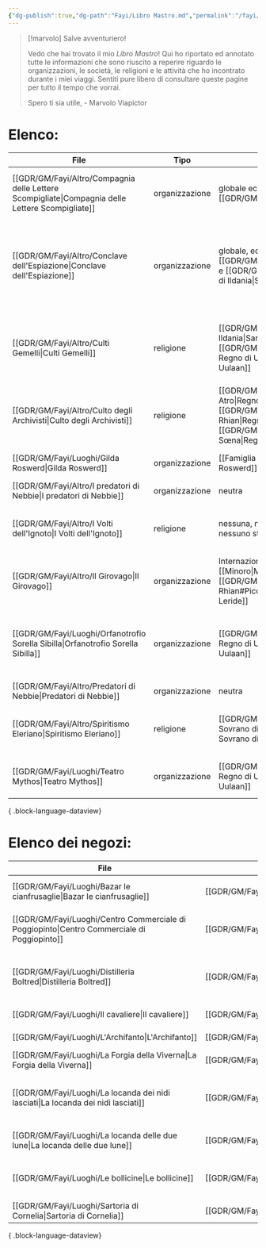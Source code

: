 ```yaml
---
{"dg-publish":true,"dg-path":"Fayi/Libro Mastro.md","permalink":"/fayi/libro-mastro/"}
---
```



>[!marvolo]
> Salve avventuriero! 
> 
> Vedo che hai trovato il mio *Libro Mastro*! Qui ho riportato ed annotato tutte le informazioni che sono riuscito a reperire riguardo le organizzazioni, le società, le religioni e le attività che ho incontrato durante i miei viaggi. 
> Sentiti pure libero di consultare queste pagine per tutto il tempo che vorrai. 
>
>Spero ti sia utile,
\- Marvolo Viapictor


# Elenco:

| File                                                                                                | Tipo           | Fazione                                                                                   | Descrizione                                                                                                                                                                                       |
| --------------------------------------------------------------------------------------------------- | -------------- | ----------------------------------------------------------------------------------------- | ------------------------------------------------------------------------------------------------------------------------------------------------------------------------------------------------- |
| [[GDR/GM/Fayi/Altro/Compagnia delle Lettere Scompigliate\|Compagnia delle Lettere Scompigliate]] | organizzazione | globale eccetto [[GDR/GM/Fayi/Luoghi/Exilia\|Exilia]]                                                                | Un servizio postale che mette in comunicazione ogni parte del pianeta e consente lo scambio di lettere e pacchi                                                                                   |
| [[GDR/GM/Fayi/Altro/Conclave dell'Espiazione\|Conclave dell'Espiazione]]                         | organizzazione | globale, eccetto [[GDR/GM/Fayi/Luoghi/Exilia\|Exilia]] e [[GDR/GM/Fayi/Luoghi/Santuario di Ildania\|Santuario di Ildania]]                                    | L'organo che controlla l'interno mondo magico. Presso di loro i giovani maghi vengono istruiti e successivamente assegnati ai potenti in modo che possano usare le loro abilità per fare del bene |
| [[GDR/GM/Fayi/Altro/Culti Gemelli\|Culti Gemelli]]                                               | religione      | [[GDR/GM/Fayi/Luoghi/Santuario di Ildania\|Santuario di Ildania]], [[GDR/GM/Fayi/Luoghi/Sacro Regno di Uulaan\|Sacro regno di Uulaan]]                                       | I due Culti Gemelli sono quello di Ildania e quello di Uulaan, rispettivamente della protezione e della cura e dell'attacco e del ferimento                                                       |
| [[GDR/GM/Fayi/Altro/Culto degli Archivisti\|Culto degli Archivisti]]                             | religione      | [[GDR/GM/Fayi/Luoghi/Regno di Atro\|Regno di Atro]], parte del [[GDR/GM/Fayi/Luoghi/Regno di Rhian\|Regno di Rhian]] e parte del [[GDR/GM/Fayi/Luoghi/Regno di Sœna\|Regno di Sœna]]             | Un culto di pochi che si incentra sulla conservazione del sapere                                                                                                                                  |
| [[GDR/GM/Fayi/Luoghi/Gilda Roswerd\|Gilda Roswerd]]                                              | organizzazione | [[Famiglia Roswerd\|Famiglia Roswerd]]                                                    | Una gilda che mette in comunicazione la comunità                                                                                                                                                  |
| [[GDR/GM/Fayi/Altro/I predatori di Nebbie\|I predatori di Nebbie]]                               | organizzazione | neutra                                                                                    | Un gruppo di mercenari e cacciatori di tesori                                                                                                                                                     |
| [[GDR/GM/Fayi/Altro/I Volti dell'Ignoto\|I Volti dell'Ignoto]]                                   | religione      | nessuna, non appertengono a nessuno stato                                                 | Una setta segreta di cultisti che usano i poteri donati loro dal loro dio per dar voce a coloro che sono costretti al silenzio                                                                    |
| [[GDR/GM/Fayi/Altro/Il Girovago\|Il Girovago]]                                                   | organizzazione | Internazionale, sede a [[Minoro\|Minoro]] nella [[GDR/GM/Fayi/Luoghi/Regno di Rhian#Piccola Leride\|Piccola Leride]] | Una testata giornalistica che si occupa principalmente di divulgazione scientifica                                                                                                                |
| [[GDR/GM/Fayi/Luoghi/Orfanotrofio Sorella Sibilla\|Orfanotrofio Sorella Sibilla]]                | organizzazione | [[GDR/GM/Fayi/Luoghi/Sacro Regno di Uulaan\|Sacro Regno di Uulaan]]                    | Un orfanotrofio gestito dalle sorelle del [[GDR/GM/Fayi/Altro/Culti Gemelli#Culto di Ildania \| Culto di Ildania]] che si occupa degli orfanelli della città                                                        |
| [[GDR/GM/Fayi/Altro/Predatori di Nebbie\|Predatori di Nebbie]]                                   | organizzazione | neutra                                                                                    | Una banda di cacciatori di tesori                                                                                                                                                                 |
| [[GDR/GM/Fayi/Altro/Spiritismo Eleriano\|Spiritismo Eleriano]]                                   | religione      | [[GDR/GM/Fayi/Luoghi/Principato Sovrano di Eleria\|Principato Sovrano di Eleria]]      | La religione della nazione di Eleria basata sulla venerazione di antichi spiriti che popolano le foreste                                                                                          |
| [[GDR/GM/Fayi/Luoghi/Teatro Mythos\|Teatro Mythos]]                                              | organizzazione | [[GDR/GM/Fayi/Luoghi/Sacro Regno di Uulaan\|Sacro Regno di Uulaan]]                    | Il teatro più famoso della città che ospita rappresentazioni teatrali mozzafiato                                                                                                                  |

{ .block-language-dataview}

# Elenco dei negozi:

| File                                                                                           | Locazione                                          | Descrizione                                                                                                             |
| ---------------------------------------------------------------------------------------------- | -------------------------------------------------- | ----------------------------------------------------------------------------------------------------------------------- |
| [[GDR/GM/Fayi/Luoghi/Bazar le cianfrusaglie\|Bazar le cianfrusaglie]]                       | [[GDR/GM/Fayi/Luoghi/Stelio\|Stelio]]           |  Un negozio che vende e compra oggetti bizzari di ogni genere e tipo                                                    |
| [[GDR/GM/Fayi/Luoghi/Centro Commerciale di Poggiopinto\|Centro Commerciale di Poggiopinto]] | [[GDR/GM/Fayi/Luoghi/Poggiopinto\|Poggiopinto]] | Il grande centro commerciale di Poggiopinto, chiamato anche la Merfiera. Qui si può trovare di tutto.                   |
| [[GDR/GM/Fayi/Luoghi/Distilleria Boltred\|Distilleria Boltred]]                             | [[GDR/GM/Fayi/Luoghi/Nidalia\|Nidalia]]         | La Distilleria Boltred è un centro di produzione di alcolici molto rinomato sia all'interno del Regno di Atro che oltre |
| [[GDR/GM/Fayi/Luoghi/Il cavaliere\|Il cavaliere]]                                           | [[GDR/GM/Fayi/Luoghi/Stelio\|Stelio]]           | Un negozio che vende armi e scudi                                                                                       |
| [[GDR/GM/Fayi/Luoghi/L'Archifanto\|L'Archifanto]]                                           | [[GDR/GM/Fayi/Luoghi/Nidalia\|Nidalia]]         | Negozio di pietre e reperti archeologici                                                                                |
| [[GDR/GM/Fayi/Luoghi/La Forgia della Viverna\|La Forgia della Viverna]]                     | [[GDR/GM/Fayi/Luoghi/Nidalia\|Nidalia]]         | Un negozio che vende spade, archi, scudi ed altro                                                                       |
| [[GDR/GM/Fayi/Luoghi/La locanda dei nidi lasciati\|La locanda dei nidi lasciati]]           | [[GDR/GM/Fayi/Luoghi/Nidalia\|Nidalia]]         | Una piccola ed angusta locanda nel Borgo di Nidalia, nel [[GDR/GM/Fayi/Luoghi/Regno di Atro\|Regno di Atro]]                                              |
| [[GDR/GM/Fayi/Luoghi/La locanda delle due lune\|La locanda delle due lune]]                 | [[GDR/GM/Fayi/Luoghi/Stelio\|Stelio]]           | Una piccola e contenuta locanda nel piccolo Borgo di Stelio                                                             |
| [[GDR/GM/Fayi/Luoghi/Le bollicine\|Le bollicine]]                                           | [[GDR/GM/Fayi/Luoghi/Stelio\|Stelio]]           | Una piccola bottega che vende prodotti alchemici artigianali che vanno dalle pozioni alle medicine                      |
| [[GDR/GM/Fayi/Luoghi/Sartoria di Cornelia\|Sartoria di Cornelia]]                           | [[GDR/GM/Fayi/Luoghi/Nidalia\|Nidalia]]         | Un negozio che confeziona vesititi ed armature                                                                          |

{ .block-language-dataview}

